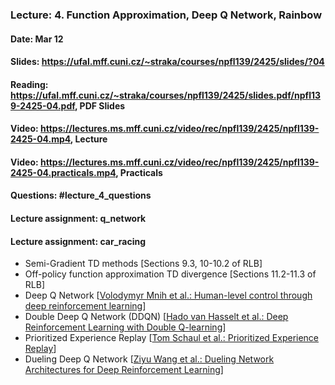 ### Lecture: 4. Function Approximation, Deep Q Network, Rainbow
#### Date: Mar 12
#### Slides: https://ufal.mff.cuni.cz/~straka/courses/npfl139/2425/slides/?04
#### Reading: https://ufal.mff.cuni.cz/~straka/courses/npfl139/2425/slides.pdf/npfl139-2425-04.pdf, PDF Slides
#### Video: https://lectures.ms.mff.cuni.cz/video/rec/npfl139/2425/npfl139-2425-04.mp4, Lecture
#### Video: https://lectures.ms.mff.cuni.cz/video/rec/npfl139/2425/npfl139-2425-04.practicals.mp4, Practicals
#### Questions: #lecture_4_questions
#### Lecture assignment: q_network
#### Lecture assignment: car_racing

- Semi-Gradient TD methods [Sections 9.3, 10-10.2 of RLB]
- Off-policy function approximation TD divergence [Sections 11.2-11.3 of RLB]
- Deep Q Network [[Volodymyr Mnih et al.: Human-level control through deep reinforcement learning](https://storage.googleapis.com/deepmind-media/dqn/DQNNaturePaper.pdf)]
- Double Deep Q Network (DDQN) [[Hado van Hasselt et al.: Deep Reinforcement Learning with Double Q-learning](https://arxiv.org/abs/1509.06461)]
- Prioritized Experience Replay [[Tom Schaul et al.: Prioritized Experience Replay](https://arxiv.org/abs/1511.05952)]
- Dueling Deep Q Network [[Ziyu Wang et al.: Dueling Network Architectures for Deep Reinforcement Learning](https://arxiv.org/abs/1511.06581)]
